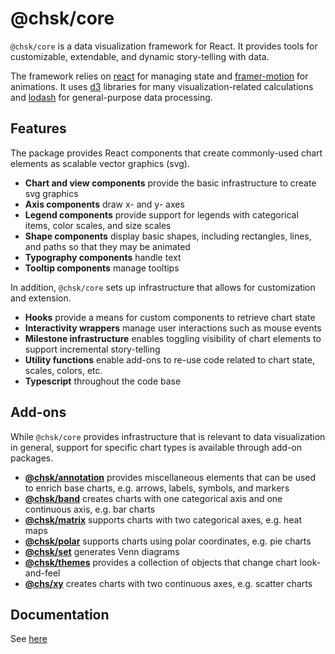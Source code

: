 # @chsk/core

`@chsk/core` is a data visualization framework for React. It provides tools
for customizable, extendable, and dynamic story-telling with data.

The framework relies on [react](https://www.npmjs.com/package/react) for
managing state and
[framer-motion](https://www.npmjs.com/package/framer-motion) for animations.
It uses [d3](https://www.npmjs.com/package/d3) libraries for
many visualization-related calculations and
[lodash](https://www.npmjs.com/package/lodash) for general-purpose data processing.

## Features

The package provides React components that create commonly-used chart
elements as scalable vector graphics (svg).

-   **Chart and view components** provide the basic infrastructure to create
    svg graphics
-   **Axis components** draw x- and y- axes
-   **Legend components** provide support for legends with categorical items,
    color scales, and size scales
-   **Shape components** display basic shapes, including rectangles, lines,
    and paths so that they may be animated
-   **Typography components** handle text
-   **Tooltip components** manage tooltips

In addition, `@chsk/core` sets up infrastructure that allows for
customization and extension.

-   **Hooks** provide a means for custom components to retrieve chart state
-   **Interactivity wrappers** manage user interactions such as mouse events
-   **Milestone infrastructure** enables toggling visibility of chart elements
    to support incremental story-telling
-   **Utility functions** enable add-ons to re-use code related to chart state, scales, colors, etc.
-   **Typescript** throughout the code base

## Add-ons

While `@chsk/core` provides infrastructure that is relevant to data
visualization in general, support for specific chart types is available
through add-on packages.

-   **[@chsk/annotation](https://www.npmjs.com/package/@chsk/annotation)**
    provides miscellaneous elements that can be used to enrich base charts, e.g.
    arrows, labels, symbols, and markers
-   **[@chsk/band](https://www.npmjs.com/package/@chsk/band)** creates charts
    with one categorical axis and one continuous axis, e.g. bar charts
-   **[@chsk/matrix](https://www.npmjs.com/package/@chsk/matrix)** supports
    charts with two categorical axes, e.g. heat maps
-   **[@chsk/polar](https://www.npmjs.com/package/@chsk/polar)** supports
    charts using polar coordinates, e.g. pie charts
-   **[@chsk/set](https://www.npmjs.com/package/@chsk/set)** generates Venn
    diagrams
-   **[@chsk/themes](https://www.npmjs.com/package/@chsk/themes)** provides a
    collection of objects that change chart look-and-feel
-   **[@chs/xy](https://www.npmjs.com/package/@chsk/xy)** creates charts
    with two continuous axes, e.g. scatter charts

## Documentation

See [here](https://tkonopka.github.io/chsk/?path=/docs/core-overview--default-story)
